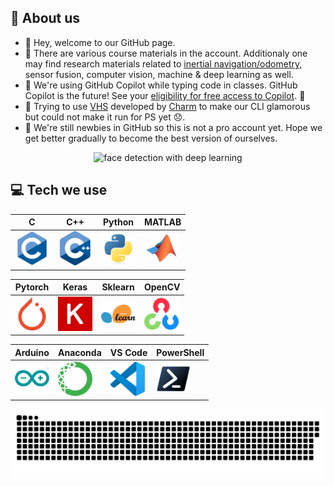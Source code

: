 <h2>🧑 About us</h2>
<ul>
<li>🙋 Hey, welcome to our GitHub page.</li> 
<li align="adjust">👀 There are various course materials in the account. Additionaly one may find research materials related to <a href="https://github.com/mtahakoroglu/PyShoe-annotation-expansion-for-LLIO">inertial navigation/odometry</a>, sensor fusion, computer vision, machine & deep learning as well.</li>
<li>🤖 We're using GitHub Copilot while typing code in classes. GitHub Copilot is the future! See your <a href="https://docs.github.com/en/copilot/managing-copilot/managing-copilot-as-an-individual-subscriber/managing-your-copilot-subscription/getting-free-access-to-copilot-as-a-student-teacher-or-maintainer">eligibility for free access to Copilot</a>. 🚀</li>
<li>📼 Trying to use <a href="https://github.com/charmbracelet/vhs">VHS</a> developed by <a href="https://github.com/charmbracelet">Charm</a> to make our CLI glamorous but could not make it run for PS yet 😞.</li>
<li>🌱 We're still newbies in GitHub so this is not a pro account yet. Hope we get better gradually to become the best version of ourselves.</li>
</ul> 
<!---
- 📫 Email: m.tahakoroglu@gumushane.edu.tr | [![Gmail Badge](https://img.shields.io/badge/-m.tahakoroglu@gmail.com-c14438?style=flat-square&logo=Gmail&logoColor=white&link=mailto:m.tahakoroglu@gmail.com)](mailto:m.tahakoroglu@gmail.com)
-->
<p align="center"><img src="assets/taha face detection DL.gif" alt="face detection with deep learning" width=%100 height=auto></p>

<h2>💻 Tech we use</h2> 
<div>


| C | C++ | Python | MATLAB |
|----------|----------|----------|-----|
| <img src="https://github.com/devicons/devicon/blob/master/icons/c/c-original.svg" title="C"  alt="C" width="55" height="55"> | <img src="https://github.com/devicons/devicon/blob/master/icons/cplusplus/cplusplus-original.svg" alt="icon" width="55" height="55"> | <img src="https://github.com/devicons/devicon/blob/master/icons/python/python-original.svg" title="Python"  alt="Python" width="55" height="55"> | <img src="https://github.com/devicons/devicon/blob/master/icons/matlab/matlab-original.svg" title="Matlab" alt="matlab" width="55" height="55"> |


| Pytorch | Keras | Sklearn | OpenCV |
|---------|-------|---------|--------|
|  <img src="https://github.com/devicons/devicon/blob/master/icons/pytorch/pytorch-original.svg" title="Pytorch"  alt="Pytorch" width="55" height="55"> |  <img src="https://github.com/devicons/devicon/blob/master/icons/keras/keras-original.svg" title="Keras"  alt="Keras" width="55" height="55"> | <img src="https://github.com/devicons/devicon/blob/master/icons/scikitlearn/scikitlearn-original.svg" title="sklearn" alt="sklearn" width="55" height="55"/> | <img src="https://github.com/devicons/devicon/blob/master/icons/opencv/opencv-original.svg" title="OpenCV" alt="OpenCV" width="55" height="55"/>|


| Arduino | Anaconda | VS Code | PowerShell |
|---------|----------|---------|------------|
|<img src="https://github.com/devicons/devicon/blob/master/icons/arduino/arduino-original.svg" title="Arduino" alt="Arduino" width="55" height="55">|<img src="https://github.com/devicons/devicon/blob/master/icons/anaconda/anaconda-original.svg" title="Anaconda" alt="Anaconda" width="55" height="55">|<img src="https://github.com/devicons/devicon/blob/master/icons/vscode/vscode-original.svg" title="VS Code" alt="VS Code" width="55" height="55"> | <img src="https://github.com/devicons/devicon/blob/master/icons/powershell/powershell-original.svg" title="PowerShell" alt="PowerShell" width="55" height="55"> |

<p align="center">
 <img width="1000" src="assets/github-snake.svg" alt="snake"/>
</p>

<!---
taha-koroglu/taha-koroglu is a ✨ special ✨ repository because its `README.md` (this file) appears on your GitHub profile.
You can click the Preview link to take a look at your changes.

<p align="center"><img src="figure/taha face detection DL.gif" alt="face detection with deep learning" width=%100 height=auto></p>
<p align="center"><img src="figure/color gray and BW.gif" alt="web kamerası renkli, gri tonlu ve siyah beyaz animasyon" width=%100 height=auto></p>
<p align="center"><img src="https://drive.google.com/uc?id=1i2KPMztqB4-YmFxKjJa2iSX5T9vZNExk" alt="web kamerası renkli gri tonlu ve siyah beyaz animasyon" width=%100 height=auto></p>
<p><img src="figure/mtahakoroglu-github-io-website.jpg" alt="when I was in Columbus, OH" width="1000" height=auto></p>

--->
